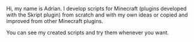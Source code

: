 Hi, my name is Adrian. I develop scripts for Minecraft (plugins developed with the Skript plugin) from scratch and with my own ideas or copied and improved from other Minecraft plugins.

You can see my created scripts and try them whenever you want.
